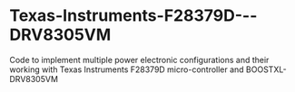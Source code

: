 # Texas-Instruments-F28379D---DRV8305VM
Code to implement multiple power electronic configurations and their working with Texas Instruments F28379D micro-controller and BOOSTXL-DRV8305VM
